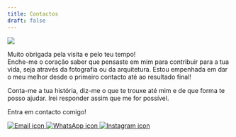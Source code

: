 ```yaml
---
title: Contactos
draft: false
---
```

![](/images/uploads/4q8a2536_1-copy.webp)


<section class="section-bottom-aligned">

Muito obrigada pela visita e pelo teu tempo!\
Enche-me o coração saber que pensaste em mim para contribuir para a tua vida, seja através da fotografia ou da arquitetura. Estou empenhada em dar o meu melhor desde o primeiro contacto até ao resultado final!

Conta-me a tua história, diz-me o que te trouxe até mim e de que forma te posso ajudar. Irei responder assim que me for possível.

Entra em contacto comigo!
<div class="flex items-center space-x-3">
    <a href="mailto:a_calheiros@hotmail.com" class="block p-1" title="Email me">
        <img src="https://anamargaridacalheiros.com/images/email.png" alt="Email icon" class="h-3.5 w-3.5 object-contain object-center">
    </a>
    <a href="https://wa.me/925306293" target="_blank" rel="noopener noreferrer" class="block p-1" title="Chat on WhatsApp">
        <img src="https://anamargaridacalheiros.com/images/whatsapp.png" alt="WhatsApp icon" class="h-3.5 w-3.5 object-contain object-center">
    </a>
    <a href="https://www.instagram.com/ana_calheiros" target="_blank" rel="noopener noreferrer" class="block p-1" title="Follow me on Instagram">
        <img src="https://anamargaridacalheiros.com/images/instagram.png" alt="Instagram icon" class="h-3.5 w-3.5 object-contain object-center">
    </a>
</div>
</section>
